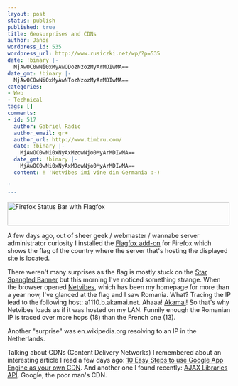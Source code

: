 ```yaml
---
layout: post
status: publish
published: true
title: Geosurprises and CDNs
author: János
wordpress_id: 535
wordpress_url: http://www.rusiczki.net/wp/?p=535
date: !binary |-
  MjAwOC0wNi0xMyAwODozNzozMyArMDIwMA==
date_gmt: !binary |-
  MjAwOC0wNi0xMyAwNTozNzozMyArMDIwMA==
categories:
- Web
- Technical
tags: []
comments:
- id: 517
  author: Gabriel Radic
  author_email: gr+
  author_url: http://www.timbru.com/
  date: !binary |-
    MjAwOC0wNi0xNyAxMzowNjo0MyArMDIwMA==
  date_gmt: !binary |-
    MjAwOC0wNi0xNyAxMDowNjo0MyArMDIwMA==
  content: ! 'Netvibes imi vine din Germania :-)

'
---
```

<p><img src="http://www.rusiczki.net/blog/blogpics/firefox-status-bar.png" width="500" height="53" border="0" alt="Firefox Status Bar with Flagfox" class="image"/></p>
<p>A few days ago, out of sheer geek / webmaster / wannabe server administrator curiosity I installed the <a href="https://addons.mozilla.org/en-US/firefox/addon/5791">Flagfox add-on</a> for Firefox which shows the flag of the country where the server that's hosting the displayed site is located.</p>
<p>There weren't many surprises as the flag is mostly stuck on the <a href="http://images.google.com/images?q=star+spangled+banner">Star Spangled Banner</a> but this morning I've noticed something strange. When the browser opened <a href="http://www.netvibes.com">Netvibes</a>, which has been my homepage for more than a year now, I've glanced at the flag and I saw Romania. What? Tracing the IP lead to the following host: a1110.b.akamai.net. Ahaaa! <a href="http://www.akamai.com/">Akamai</a>! So that's why Netvibes loads as if it was hosted on my LAN. Funnily enough the Romanian IP is traced over more hops (18) than the French one (13).</p>
<p>Another "surprise" was en.wikipedia.org resolving to an IP in the Netherlands.</p>
<p>Talking about CDNs (Content Delivery Networks) I remembered about an interesting article I read a few days ago: <a href="http://www.digitalistic.com/2008/06/09/10-easy-steps-to-use-google-app-engine-as-your-own-cdn/">10 Easy Steps to use Google App Engine as your own CDN</a>. And another one I found recently: <a href="http://code.google.com/apis/ajaxlibs/">AJAX Libraries API</a>. Google, the poor man's CDN.</p>
